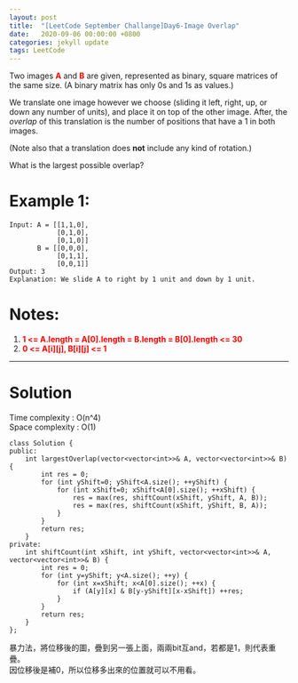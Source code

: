 ```yaml
---
layout: post
title:  "[LeetCode September Challange]Day6-Image Overlap"
date:   2020-09-06 00:00:00 +0800
categories: jekyll update
tags: LeetCode
---
```

Two images **<font color="red">A</font>** and **<font color="red">B</font>** are given, represented as binary, square matrices of the same size.  (A binary matrix has only 0s and 1s as values.)  

We translate one image however we choose (sliding it left, right, up, or down any number of units), and place it on top of the other image.  After, the *overlap* of this translation is the number of positions that have a 1 in both images.  

(Note also that a translation does **not** include any kind of rotation.)  

What is the largest possible overlap?  

# Example 1:  
	Input: A = [[1,1,0],
	            [0,1,0],
	            [0,1,0]]
	       B = [[0,0,0],
	            [0,1,1],
	            [0,0,1]]
	Output: 3
	Explanation: We slide A to right by 1 unit and down by 1 unit.

# Notes:   
1. **<font color="red">1 <= A.length = A[0].length = B.length = B[0].length <= 30</font>**
2. **<font color="red">0 <= A[i][j], B[i][j] <= 1</font>**

______________________  

# Solution

Time complexity : O(n^4)  
Space complexity : O(1)

	class Solution {
	public:
	    int largestOverlap(vector<vector<int>>& A, vector<vector<int>>& B) {
	        int res = 0;
	        for (int yShift=0; yShift<A.size(); ++yShift) {
	            for (int xShift=0; xShift<A[0].size(); ++xShift) {
	                res = max(res, shiftCount(xShift, yShift, A, B));
	                res = max(res, shiftCount(xShift, yShift, B, A));
	            }
	        }
	        return res;
	    }
	private:
	    int shiftCount(int xShift, int yShift, vector<vector<int>>& A, vector<vector<int>>& B) {
	        int res = 0;
	        for (int y=yShift; y<A.size(); ++y) {
	            for (int x=xShift; x<A[0].size(); ++x) {
	                if (A[y][x] & B[y-yShift][x-xShift]) ++res;
	            }
	        }
	        return res;
	    }
	};

暴力法，將位移後的圖，疊到另一張上面，兩兩bit互and，若都是1，則代表重疊。  
因位移後是補0，所以位移多出來的位置就可以不用看。  